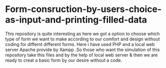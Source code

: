 # Form-consruction-by-users-choice-as-input-and-printing-filled-data
This repository is quite interesting as here we got a option to choose which type of form we want to make according to our comfort and design without coding for differnt different forms. Here i have used PHP and a local web server Apache provide by Xampp .So those who want the simulation of this repository take this files and by the help of local web server & then we are ready to creat a basic form by our desire without a code. 
